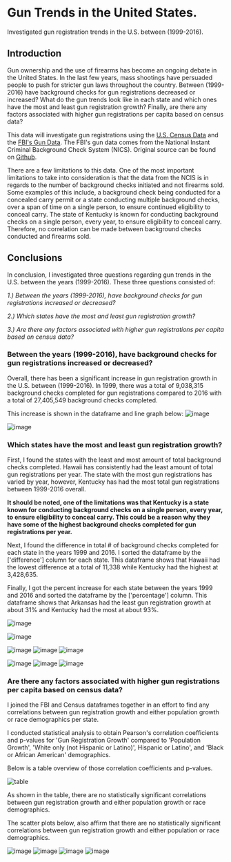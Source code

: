 # Gun Trends in the United States.
Investigated gun registration trends in the U.S. between (1999-2016).
## Introduction

Gun ownership and the use of firearms has become an ongoing debate in the United States. In the last few years, mass shootings have persuaded people to push for stricter gun laws throughout the country. Between (1999-2016) have background checks for gun registrations decreased or increased? What do the gun trends look like in each state and which ones have the most and least gun registration growth? Finally, are there any factors associated with higher gun registrations per capita based on census data? 

This data will investigate gun registrations using the [U.S. Census Data](https://www.google.com/url?q=https://d17h27t6h515a5.cloudfront.net/topher/2017/November/5a0a554c_u.s.-census-data/u.s.-census-data.csv&sa=D&source=editors&ust=1664580025057728&usg=AOvVaw1slpDgPRWt5B4GRqctBk0-) and the [FBI's Gun Data](https://www.google.com/url?q=https://d17h27t6h515a5.cloudfront.net/topher/2017/November/5a0a4db8_gun-data/gun-data.xlsx&sa=D&source=editors&ust=1664580025057165&usg=AOvVaw1wWw7yeP4NA3cv1gmxe_k8). The FBI's gun data comes from the National Instant Criminal Background Check System (NICS). Original source can be found on [Github](https://www.google.com/url?q=https://github.com/BuzzFeedNews/nics-firearm-background-checks/blob/master/README.md&sa=D&source=editors&ust=1664580025055946&usg=AOvVaw3kp7EnqBt_l3Xs7U0FvQ1Z).

There are a few limitations to this data. One of the most important limitations to take into consideration is that the data from the NCIS is in regards to the number of background checks initiated and not firearms sold. Some examples of this include, a background check being conducted for a concealed carry permit or a state conducting multiple background checks, over a span of time on a single person, to ensure continued eligibility to conceal carry. The state of Kentucky is known for conducting background checks on a single person, every year, to ensure eligibility to conceal carry. Therefore, no correlation can be made between background checks conducted and firearms sold.

## Conclusions
In conclusion, I investigated three questions regarding gun trends in the U.S. between the years (1999-2016). These three questions consisted of:

   *1.) Between the years (1999-2016), have background checks for gun registrations increased or decreased?*

   *2.) Which states have the most and least gun registration growth?*

   *3.) Are there any factors associated with higher gun registrations per capita based on census data?*

### Between the years (1999-2016), have background checks for gun registrations increased or decreased?

Overall, there has been a significant increase in gun registration growth in the U.S. between (1999-2016). In 1999, there was a total of 9,038,315 background checks completed for gun registrations compared to 2016 with a total of 27,405,549 background checks completed.

This increase is shown in the dataframe and line graph below:
![image](https://user-images.githubusercontent.com/100544166/197529498-f570b34c-8fd6-4edd-8adb-b61a9011ca41.png)


![image](https://user-images.githubusercontent.com/100544166/197528590-f9ffb44d-3efc-4d9f-a59e-c86be27355f4.png)

### Which states have the most and least gun registration growth?

First, I found the states with the least and most amount of total background checks completed. Hawaii has consistently had the least amount of total gun registrations per year. The state with the most gun registrations has varied by year, however, Kentucky has had the most total gun registrations between 1999-2016 overall.

**It should be noted, one of the limitations was that Kentucky is a state known for conducting background checks on a single person, every year, to ensure eligibility to conceal carry. This could be a reason why they have some of the highest background checks completed for gun registrations per year.**

Next, I found the difference in total # of background checks completed for each state in the years 1999 and 2016. I sorted the dataframe by the ['difference'] column for each state. This dataframe shows that Hawaii had the lowest difference at a total of 11,338 while Kentucky had the highest at 3,428,635.

Finally, I got the percent increase for each state between the years 1999 and 2016 and sorted the dataframe by the ['percentage'] column. This dataframe shows that Arkansas had the least gun registration growth at about 31% and Kentucky had the most at about 93%.

![image](https://user-images.githubusercontent.com/100544166/197529927-55e2752a-8588-4b35-be68-5851e000150d.png)

![image](https://user-images.githubusercontent.com/100544166/197530207-a327cdbe-2f33-449e-ad26-aa7ce27876d4.png)

![image](https://user-images.githubusercontent.com/100544166/197530414-258204da-24af-413c-9828-e7aa17ad60a7.png)
![image](https://user-images.githubusercontent.com/100544166/197530635-914656bd-cf62-4142-bc63-1a751a510f00.png)
![image](https://user-images.githubusercontent.com/100544166/197530724-2ca5f7db-d981-4a6a-82bd-68a86fc7f13f.png)

![image](https://user-images.githubusercontent.com/100544166/197530975-42143b60-3b22-46b5-889f-f829a350e9ef.png)
![image](https://user-images.githubusercontent.com/100544166/197531124-7d458f0c-6b45-483b-b382-8e4c94715093.png)
![image](https://user-images.githubusercontent.com/100544166/197531233-24c91d4d-aae8-45b0-906e-893546f7c988.png)

### Are there any factors associated with higher gun registrations per capita based on census data?

I joined the FBI and Census dataframes together in an effort to find any correlations between gun registration growth and either population growth or race demographics per state.
 
I conducted statistical analysis to obtain Pearson's correlation coefficients and p-values for 'Gun Registration Growth' compared to 'Population Growth', 'White only (not Hispanic or Latino)', Hispanic or Latino', and 'Black or African American' demographics.

Below is a table overview of those correlation coefficients and p-values.

![table](https://user-images.githubusercontent.com/100544166/207417832-5418c107-e81c-452d-83b1-2770ba978713.png)

As shown in the table, there are no statistically significant correlations between gun registration growth and either population growth or race demographics.

The scatter plots below, also affirm that there are no statistically significant correlations between gun registration growth and either population or race demographics.

![image](https://user-images.githubusercontent.com/100544166/207416571-d542f4b1-d41f-4f51-83aa-65da5367d401.png)
![image](https://user-images.githubusercontent.com/100544166/207416626-368f9a9a-6f47-410a-a33a-69ffd5b56507.png)
![image](https://user-images.githubusercontent.com/100544166/207416660-1b3fe453-0320-41b4-b1fb-6c20ad6fa555.png)
![image](https://user-images.githubusercontent.com/100544166/207416692-c29d2b66-df0b-4208-bc8a-0343f64bd27e.png)



